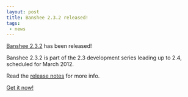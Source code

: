 ```yaml
---
layout: post
title: Banshee 2.3.2 released!
tags:
 - news
---
```


[Banshee 2.3.2](/download/archives/2.3.2/) has been released!

Banshee 2.3.2 is part of the 2.3 development series leading up to 2.4, scheduled for March 2012.

Read the [release notes](/download/archives/2.3.2/) for more info.

[Get it now!](/download)

